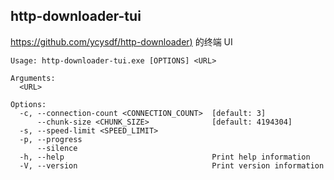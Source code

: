 ## http-downloader-tui

[https://github.com/ycysdf/http-downloader)](https://github.com/ycysdf/http-downloader) 的终端 UI

```text
Usage: http-downloader-tui.exe [OPTIONS] <URL>

Arguments:
  <URL>

Options:
  -c, --connection-count <CONNECTION_COUNT>  [default: 3]
      --chunk-size <CHUNK_SIZE>              [default: 4194304]
  -s, --speed-limit <SPEED_LIMIT>
  -p, --progress
      --silence
  -h, --help                                 Print help information
  -V, --version                              Print version information
```